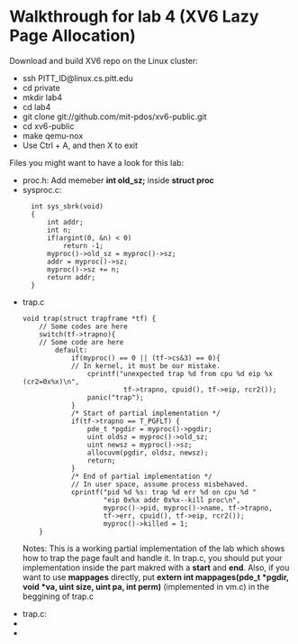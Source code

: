 # Walkthrough for lab 4 (XV6 Lazy Page Allocation)


<p>Download and build XV6 repo on the Linux cluster:</p>
<ul>
  <li>ssh PITT_ID@linux.cs.pitt.edu</li>
  <li>cd private</li>
  <li>mkdir lab4</li>
  <li>cd lab4</li>
  <li>git clone git://github.com/mit-pdos/xv6-public.git</li>
  <li>cd xv6-public</li>
  <li>make qemu-nox</li>
  <li>Use Ctrl + A, and then X to exit</li>
</ul>

<p>Files you might want to have a look for this lab:</p>
<ul>
  <li>proc.h: Add memeber <b>int old_sz;</b> inside <b>struct proc</b></li>
  <li>sysproc.c: </li>
  
      int sys_sbrk(void)
      {
          int addr;
          int n;
          if(argint(0, &n) < 0)
              return -1;
          myproc()->old_sz = myproc()->sz;
          addr = myproc()->sz;
          myproc()->sz += n;
          return addr;
      }
      
  <li>trap.c</li>
  
    void trap(struct trapframe *tf) {
        // Some codes are here
        switch(tf->trapno){
        // Some code are here
            default:
                if(myproc() == 0 || (tf->cs&3) == 0){
                // In kernel, it must be our mistake.
                    cprintf("unexpected trap %d from cpu %d eip %x (cr2=0x%x)\n",
                             tf->trapno, cpuid(), tf->eip, rcr2());
                    panic("trap");
                }
                /* Start of partial implementation */
                if(tf->trapno == T_PGFLT) {       
                    pde_t *pgdir = myproc()->pgdir;       
                    uint oldsz = myproc()->old_sz;
                    uint newsz = myproc()->sz;
                    allocuvm(pgdir, oldsz, newsz);
                    return;
                }
                /* End of partial implementation */
                // In user space, assume process misbehaved.
                cprintf("pid %d %s: trap %d err %d on cpu %d "
                        "eip 0x%x addr 0x%x--kill proc\n",
                        myproc()->pid, myproc()->name, tf->trapno,
                        tf->err, cpuid(), tf->eip, rcr2());
                        myproc()->killed = 1;
        }
  
  <p>Notes: This is a working partial implementation of the lab which shows how to trap the page fault and handle it. In trap.c, you should put your implementation inside the part makred with a <b>start</b> and <b>end</b>. Also, if you want to use <b>mappages</b> directly, put <b>extern int mappages(pde_t *pgdir, void *va, uint size, uint pa, int perm)</b> (implemented in vm.c) in the beggining of trap.c </p>
  <li>trap.c: </li>
  <li></li>
  <li></li>
</ul>
